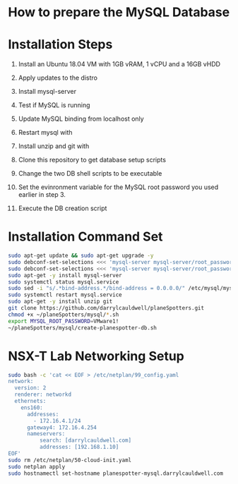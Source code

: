 How to prepare the MySQL Database
=================================

# Installation Steps

1. Install an Ubuntu 18.04 VM with 1GB vRAM, 1 vCPU and a 16GB vHDD

2. Apply updates to the distro

3. Install mysql-server

4. Test if MySQL is running

5. Update MySQL binding from localhost only

6. Restart mysql with

7. Install unzip and git with 

8. Clone this repository to get database setup scripts

9. Change the two DB shell scripts to be executable

10. Set the evinronment variable for the MySQL root password you used earlier in step 3.

11. Execute the DB creation script

# Installation Command Set

``` bash
sudo apt-get update && sudo apt-get upgrade -y
sudo debconf-set-selections <<< 'mysql-server mysql-server/root_password password VMware1!'
sudo debconf-set-selections <<< 'mysql-server mysql-server/root_password_again password VMware1!'
sudo apt-get -y install mysql-server
sudo systemctl status mysql.service
sudo sed -i "s/.*bind-address.*/bind-address = 0.0.0.0/" /etc/mysql/mysql.conf.d/mysqld.cnf
sudo systemctl restart mysql.service
sudo apt-get -y install unzip git
git clone https://github.com/darrylcauldwell/planeSpotters.git
chmod +x ~/planeSpotters/mysql/*.sh
export MYSQL_ROOT_PASSWORD=VMware1!
~/planeSpotters/mysql/create-planespotter-db.sh
```

# NSX-T Lab Networking Setup

``` bash
sudo bash -c 'cat << EOF > /etc/netplan/99_config.yaml
network:
  version: 2
  renderer: networkd
  ethernets:
    ens160:
      addresses:
        - 172.16.4.1/24
      gateway4: 172.16.4.254
      nameservers:
          search: [darrylcauldwell.com]
          addresses: [192.168.1.10]
EOF'
sudo rm /etc/netplan/50-cloud-init.yaml
sudo netplan apply
sudo hostnamectl set-hostname planespotter-mysql.darrylcauldwell.com
```